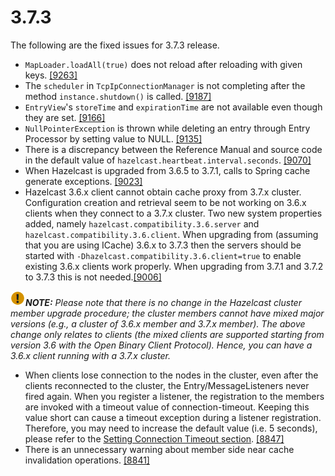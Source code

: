 
# 3.7.3

The following are the fixed issues for 3.7.3 release.

- `MapLoader.loadAll(true)` does not reload after reloading with given keys. <a href="https://github.com/hazelcast/hazelcast/issues/9263" target="_blank">[9263]</a>  
- The `scheduler` in `TcpIpConnectionManager` is not completing after the method `instance.shutdown()` is called. <a href="https://github.com/hazelcast/hazelcast/issues/9187" target="_blank">[9187]</a>
- `EntryView`'s `storeTime` and `expirationTime` are not available even though they are set. <a href="https://github.com/hazelcast/hazelcast/issues/9166" target="_blank">[9166]</a>
- `NullPointerException` is thrown while deleting an entry through Entry Processor by setting value to NULL. <a href="https://github.com/hazelcast/hazelcast/issues/9135" target="_blank">[9135]</a>
- There is a discrepancy between the Reference Manual and source code in the default value of `hazelcast.heartbeat.interval.seconds`. <a href="https://github.com/hazelcast/hazelcast/issues/9070" target="_blank">[9070]</a>
- When Hazelcast is upgraded from 3.6.5 to 3.7.1, calls to Spring cache generate exceptions. <a href="https://github.com/hazelcast/hazelcast/issues/9023" target="_blank">[9023]</a>
- Hazelcast 3.6.x client cannot obtain cache proxy from 3.7.x cluster. Configuration creation and retrieval seem to be not working on 3.6.x clients when they connect to a 3.7.x cluster. Two new system properties added, namely `hazelcast.compatibility.3.6.server` and `hazelcast.compatibility.3.6.client`. When upgrading from (assuming that you are using ICache) 3.6.x to 3.7.3 then the servers should be started with `-Dhazelcast.compatibility.3.6.client=true` to enable existing 3.6.x clients work properly. When upgrading from 3.7.1 and 3.7.2 to 3.7.3 this is not needed.<a href="https://github.com/hazelcast/hazelcast/issues/9006" target="_blank">[9006]</a>

![image](images/NoteSmall.jpg)***NOTE:*** *Please note that there is no change in the Hazelcast cluster member upgrade procedure; the cluster members cannot have mixed major versions (e.g., a cluster of 3.6.x member and 3.7.x member). The above change only relates to clients (the mixed clients are supported starting from version 3.6 with the Open Binary Client Protocol). Hence, you can have a 3.6.x client running with a 3.7.x cluster.*

- When clients lose connection to the nodes in the cluster, even after the clients reconnected to the cluster, the Entry/MessageListeners never fired again. When you register a listener, the registration to the members are invoked with a timeout value of connection-timeout. Keeping this value short can cause a timeout exception during a listener registration. Therefore, you may need to increase the default value (i.e. 5 seconds), please refer to the [Setting Connection Timeout section](http://docs.hazelcast.org/docs/latest/manual/html-single/index.html#setting-connection-timeout). <a href="https://github.com/hazelcast/hazelcast/issues/8847" target="_blank">[8847]</a>
- There is an unnecessary warning about member side near cache invalidation operations. <a href="https://github.com/hazelcast/hazelcast/issues/8841" target="_blank">[8841]</a>

